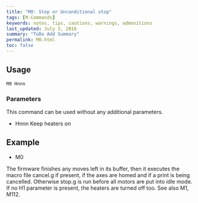 ```yaml
---
title: "M0: Stop or Unconditional stop" 
tags: [M-Commands]
keywords: notes, tips, cautions, warnings, admonitions
last_updated: July 3, 2016
summary: "ToDo Add Summary"
permalink: M0.html
toc: false
---
```



## Usage ##
```
M0 Hnnn
```
### Parameters ###

This command can be used without any additional parameters.
+ Hnnn Keep heaters on

## Example ##

+ M0

The firmware finishes any moves left in its buffer, then it executes the macro file cancel.g if present, if the axes are homed and if a print is being cancelled. Otherwise stop.g is run before all motors are put into idle mode. If no H1 parameter is present, the heaters are turned off too. See also M1, M112.
